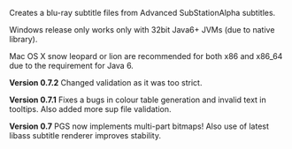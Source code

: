 Creates a blu-ray subtitle files from Advanced SubStationAlpha subtitles.

Windows release only works only with 32bit Java6+ JVMs (due to native library).

Mac OS X snow leopard or lion are recommended for both x86 and x86\_64 due to the requirement for Java 6.

**Version 0.7.2** Changed validation as it was too strict.

**Version 0.7.1** Fixes a bugs in colour table generation and invalid text in tooltips. Also added more sup file validation.

**Version 0.7** PGS now implements multi-part bitmaps! Also use of latest libass subtitle renderer improves stability.